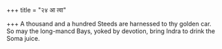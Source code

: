+++
title = "२४ आ त्वा"

+++
A thousand and a hundred Steeds are harnessed to thy golden car.  
     So may the long-mancd Bays, yoked by devotion, bring Indra to drink the Soma juice.